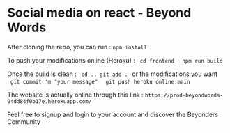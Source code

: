 # Social media on react - Beyond Words

After cloning the repo, you can run :
`npm install` 

To push your modifications online (Heroku) :
`⁠ cd frontend ⁠`
`⁠ npm run build ⁠`

Once the build is clean :
`⁠ cd ..⁠`
⁠ `git add . ` ⁠or the modifications you want
`⁠ git commit 'm "your message" ⁠`
`⁠ git push heroku online:main ⁠`

The website is actually online through this link : 
`https://prod-beyondwords-04dd84f0b17e.herokuapp.com/`

Feel free to signup and login to your account and discover the Beyonders Community



